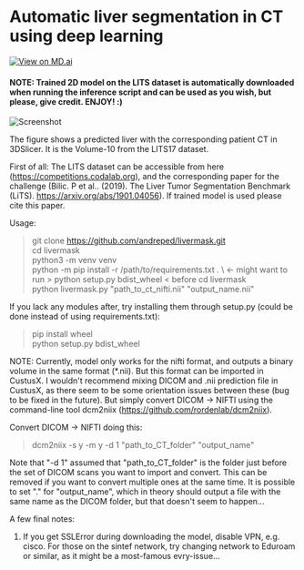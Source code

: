 # Automatic liver segmentation in CT using deep learning

[![View on MD.ai](https://mdai-assets.s3.amazonaws.com/logo/github_badge.svg)](https://public.md.ai/annotator/project/XQqbVvqr)

#### NOTE: Trained 2D model on the LITS dataset is automatically downloaded when running the inference script and can be used as you wish, but please, give credit. ENJOY! :)


![Screenshot](figures/Segmentation_CustusX.PNG)

The figure shows a predicted liver with the corresponding patient CT in 3DSlicer. It is the Volume-10 from the LITS17 dataset.

First of all:
The LITS dataset can be accessible from here (https://competitions.codalab.org), and the corresponding paper for the challenge (Bilic. P et al.. (2019). The Liver Tumor Segmentation Benchmark (LiTS). https://arxiv.org/abs/1901.04056). If trained model is used please cite this paper.

Usage:
> git clone https://github.com/andreped/livermask.git \
> cd livermask \
> python3 -m venv venv \
> python -m pip install -r /path/to/requirements.txt . \   <- might want to run > python setup.py bdist_wheel < before
> cd livermask \
> python livermask.py "path_to_ct_nifti.nii" "output_name.nii" 

If you lack any modules after, try installing them through setup.py (could be done instead of using requirements.txt):
> pip install wheel \
> python setup.py bdist_wheel

NOTE: Currently, model only works for the nifti format, and outputs a binary volume in the same format (*.nii). But this format can be imported in CustusX. I wouldn't recommend mixing DICOM and .nii prediction file in CustusX, as there seem to be some orientation issues between these (bug to be fixed in the future). But simply convert DICOM -> NIFTI using the command-line tool dcm2niix (https://github.com/rordenlab/dcm2niix).

Convert DICOM -> NIFTI doing this:
> dcm2niix -s y -m y -d 1 "path_to_CT_folder" "output_name"

Note that "-d 1" assumed that "path_to_CT_folder" is the folder just before the set of DICOM scans you want to import and convert. This can be removed if you want to convert multiple ones at the same time. It is possible to set "." for "output_name", which in theory should output a file with the same name as the DICOM folder, but that doesn't seem to happen...

A few final notes:
1) If you get SSLError during downloading the model, disable VPN, e.g. cisco. For those on the sintef network, try changing network to Eduroam or similar, as it might be a most-famous evry-issue...
